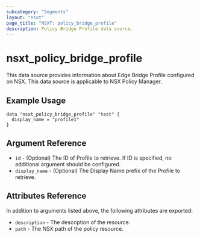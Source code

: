 ```yaml
---
subcategory: "Segments"
layout: "nsxt"
page_title: "NSXT: policy_bridge_profile"
description: Policy Bridge Profile data source.
---
```


# nsxt_policy_bridge_profile

This data source provides information about Edge Bridge Profile configured on NSX.
This data source is applicable to NSX Policy Manager.

## Example Usage

```hcl
data "nsxt_policy_bridge_profile" "test" {
  display_name = "profile1"
}
```

## Argument Reference

* `id` - (Optional) The ID of Profile to retrieve. If ID is specified, no additional argument should be configured.
* `display_name` - (Optional) The Display Name prefix of the Profile to retrieve.

## Attributes Reference

In addition to arguments listed above, the following attributes are exported:

* `description` - The description of the resource.
* `path` - The NSX path of the policy resource.
